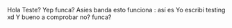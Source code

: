 
Hola
Teste?
Yep funca?
Asies banda esto funciona
: así es
Yo escribí testing xd
Y bueno a comprobar no?
funca?
